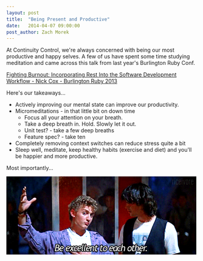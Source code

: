 ```yaml
---
layout: post
title:  "Being Present and Productive"
date:   2014-04-07 09:00:00
post_author: Zach Morek
---
```


At Continuity Control, we're always concerned with being our most productive and happy selves. A few of us have spent some time studying meditation and came across this talk from last year's Burlington Ruby Conf.

[Fighting Burnout: Incorporating Rest Into the Software Development Workflow - Nick Cox - Burlington Ruby 2013](http://www.confreaks.com/videos/2621-btvruby2013-fighting-burnout-incorporating-rest-into-the-software-development-workflow)

Here's our takeaways...

* Actively improving our mental state can improve our productivity.
* Micromeditations - in that little bit on down time
  * Focus all your attention on your breath.
  * Take a deep breath in. Hold. Slowly let it out.
  * Unit test? - take a few deep breaths
  * Feature spec? - take ten
* Completely removing context switches can reduce stress quite a bit
* Sleep well, meditate, keep healthy habits (exercise and diet) and you'll be happier and more productive.

Most importantly...

![Be excellent to eachother](/images/be_excellent.gif)
